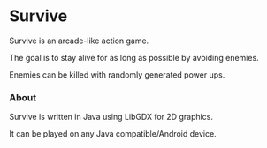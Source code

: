 # Survive

Survive is an arcade-like action game.

The goal is to stay alive for as long as possible by avoiding enemies.

Enemies can be killed with randomly generated power ups.

### About

Survive is written in Java using LibGDX for 2D graphics.

It can be played on any Java compatible/Android device.
